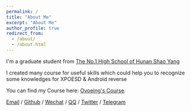 ```yaml
---
permalink: /
title: "About Me"
excerpt: "About Me"
author_profile: true
redirect_from: 
  - /about/
  - /about.html
---
```


I'm a graduate student from [The No.1 High School of Hunan Shao Yang](http://www.sysyz.com.cn/)

I created many course for useful skills which could help you to recognize some knowledges for XPOESD & Android reverse

You can find my Course here: [Ovoeing's Course](https://shimo.im/docs/8Nk6e264YZsbK2qL).

[Email](ovoeing@gmail.com) / [Github](https://github.com/Ovoeing) / [Wechat](../images/wechat.png) / [QQ](https://qm.qq.com/q/kYmsKYUIPm) / [Twitter](https://fxtwitter.com/Ovoeing) / [Telegram](https://t.me/Secure_Contain_Protect_CN)
